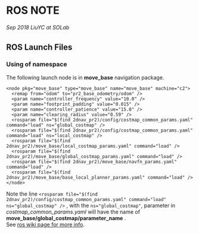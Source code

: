 # ROS NOTE     
###### Sep 2018 LiuYC at SOLab
## ROS Launch Files
### __Using of namespace__
  The following launch node is in __move_base__ navigation package.
  ```
  <node pkg="move_base" type="move_base" name="move_base" machine="c2">
    <remap from="odom" to="pr2_base_odometry/odom" />
    <param name="controller_frequency" value="10.0" />
    <param name="footprint_padding" value="0.015" />
    <param name="controller_patience" value="15.0" />
    <param name="clearing_radius" value="0.59" />
    <rosparam file="$(find 2dnav_pr2)/config/costmap_common_params.yaml" command="load" ns="global_costmap" />
    <rosparam file="$(find 2dnav_pr2)/config/costmap_common_params.yaml" command="load" ns="local_costmap" />
    <rosparam file="$(find 2dnav_pr2)/move_base/local_costmap_params.yaml" command="load" />
    <rosparam file="$(find 2dnav_pr2)/move_base/global_costmap_params.yaml" command="load" />
    <rosparam file="$(find 2dnav_pr2)/move_base/navfn_params.yaml" command="load" />
    <rosparam file="$(find 2dnav_pr2)/move_base/base_local_planner_params.yaml" command="load" />
  </node>

  ```
  Note the line `<rosparam file="$(find 2dnav_pr2)/config/costmap_common_params.yaml" command="load" ns="global_costmap" />`
  , with the `ns="global_costmap"`, parameter in _costmap_common_params.yaml_ will have the name of __move_base/global_costmap/parameter_name__ .
  <br/>See [ros wiki page for more info][1].
  
  
  
  
  
  
  [1]:http://wiki.ros.org/ROS/Tutorials/Roslaunch%20tips%20for%20larger%20projects
